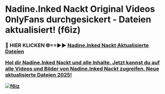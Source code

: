# Nadine.Inked Nackt Original Videos 0nlyFans durchgesickert - Dateien aktualisiert! (f6iz)

<h3>🔴 HIER KLICKEN 🌐==►► <a href="https://tinyurl.com/h6vf6nb8" rel="nofollow">Nadine.Inked Nackt Aktualisierte Dateien

Hol dir Nadine.Inked Nackt und alle Inhalte. Jetzt kannst du auf alle Videos und Bilder von Nadine.Inked Nackt zugreifen. Neue aktualisierte Dateien 2025!

[![f6iz](https://i.imgur.com/sD4kR3V.gif)](https://tinyurl.com/h6vf6nb8)
